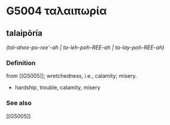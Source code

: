 # G5004 ταλαιπωρία

## talaipōría

_(tal-ahee-po-ree'-ah | ta-leh-poh-REE-ah | ta-lay-poh-REE-ah)_

### Definition

from [[G5005]]; wretchedness, i.e., calamity; misery.

- hardship, trouble, calamity, misery

### See also

[[G5005]]

